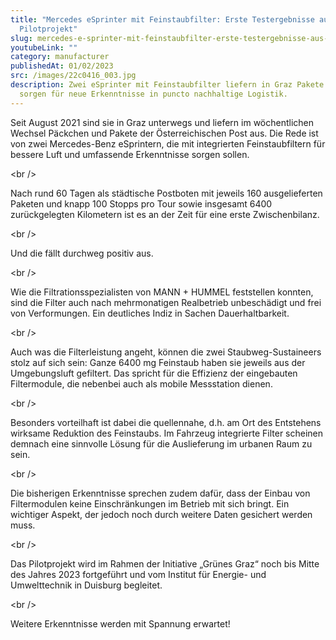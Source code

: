 ```yaml
---
title: "Mercedes eSprinter mit Feinstaubfilter: Erste Testergebnisse aus Grazer
  Pilotprojekt"
slug: mercedes-e-sprinter-mit-feinstaubfilter-erste-testergebnisse-aus-grazer-pilotprojekt
youtubeLink: ""
category: manufacturer
publishedAt: 01/02/2023
src: /images/22c0416_003.jpg
description: Zwei eSprinter mit Feinstaubfilter liefern in Graz Pakete aus und
  sorgen für neue Erkenntnisse in puncto nachhaltige Logistik.
---
```

Seit August 2021 sind sie in Graz unterwegs und liefern im wöchentlichen Wechsel Päckchen und Pakete der Österreichischen Post aus. Die Rede ist von zwei Mercedes-Benz eSprintern, die mit integrierten Feinstaubfiltern für bessere Luft und umfassende Erkenntnisse sorgen sollen.

<﻿br />

Nach rund 60 Tagen als städtische Postboten mit jeweils 160 ausgelieferten Paketen und knapp 100 Stopps pro Tour sowie insgesamt 6400 zurückgelegten Kilometern ist es an der Zeit für eine erste Zwischenbilanz.

<﻿br />

Und die fällt durchweg positiv aus.

<﻿br />

Wie die Filtrationsspezialisten von MANN + HUMMEL feststellen konnten, sind die Filter auch nach mehrmonatigen Realbetrieb unbeschädigt und frei von Verformungen. Ein deutliches Indiz in Sachen Dauerhaltbarkeit.

<﻿br />

Auch was die Filterleistung angeht, können die zwei Staubweg-Sustaineers stolz auf sich sein: Ganze 6400 mg Feinstaub haben sie jeweils aus der Umgebungsluft gefiltert. Das spricht für die Effizienz der eingebauten Filtermodule, die nebenbei auch als mobile Messstation dienen.

<﻿br />

Besonders vorteilhaft ist dabei die quellennahe, d.h. am Ort des Entstehens wirksame Reduktion des Feinstaubs. Im Fahrzeug integrierte Filter scheinen demnach eine sinnvolle Lösung für die Auslieferung im urbanen Raum zu sein.

<﻿br />

Die bisherigen Erkenntnisse sprechen zudem dafür, dass der Einbau von Filtermodulen keine Einschränkungen im Betrieb mit sich bringt. Ein wichtiger Aspekt, der jedoch noch durch weitere Daten gesichert werden muss.

<﻿br />

Das Pilotprojekt wird im Rahmen der Initiative „Grünes Graz“ noch bis Mitte des Jahres 2023 fortgeführt und vom Institut für Energie- und Umwelttechnik in Duisburg begleitet.

<﻿br />

Weitere Erkenntnisse werden mit Spannung erwartet!